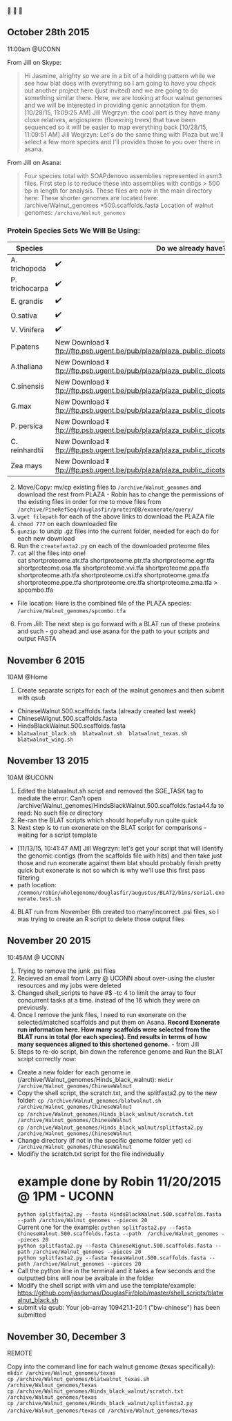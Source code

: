 :chestnut: :chestnut: :chestnut:

## October 28th 2015   
11:00am @UCONN

From Jill on Skype: 
> Hi Jasmine, alrighty so we are in a bit of a holding pattern while we see how blat does with everything so I am going to have you check out another project here (just invited) and we are going to do something similar there.  Here, we are looking at four walnut genomes and we will be interested in providing genic annotation for them.
> [10/28/15, 11:09:25 AM] Jill Wegrzyn: the cool part is they have many close relatives, angiosperm (flowering trees) that have been sequenced so it will be easier to map everything back
[10/28/15, 11:09:51 AM] Jill Wegrzyn: Let's do the same thing with Plaza but we'll select a few more species and I'll provides those to you over there in asana.
 
From Jill on Asana: 
>Four species total with SOAPdenovo assemblies represented in asm3 files.  First step is to reduce these into assemblies with contigs > 500 bp in length for analysis.
These files are now in the main directory here:
>These shorter genomes are located here: /archive/Walnut_genomes
*500.scaffolds.fasta
> Location of walnut genomes: `/archive/Walnut_genomes`

### Protein Species Sets We Will Be Using: 

| Species | Do we already have? | location |
|----|----|---|
A. trichopoda | :heavy_check_mark:| /archive/PineRefSeq/douglasfir/proteinDB/exonerate/query/shortproteome.atr.tfa
P. trichocarpa | :heavy_check_mark:| /archive/PineRefSeq/douglasfir/proteinDB/exonerate/query/shortproteome.ptr.tfa
E. grandis| :heavy_check_mark:| /archive/PineRefSeq/douglasfir/proteinDB/exonerate/query/shortproteome.egr.tfa
O.sativa | :heavy_check_mark:| /archive/PineRefSeq/douglasfir/proteinDB/exonerate/query/shortproteome.osa.tfa 
V. Vinifera | :heavy_check_mark: | /archive/PineRefSeq/douglasfir/proteinDB/exonerate/query/shortproteome.vvi.tfa  
P.patens | New Download :arrow_double_down: ftp://ftp.psb.ugent.be/pub/plaza/plaza_public_dicots_03/Fasta/proteome.ppa.tfa.gz| /archive/Walnut_genomes/shortproteome.ppa.tfa
A.thaliana | New Download :arrow_double_down: ftp://ftp.psb.ugent.be/pub/plaza/plaza_public_dicots_03/Fasta/proteome.ath.tfa.gz| /archive/Walnut_genomes/shortproteome.ath.tfa
C.sinensis|New Download :arrow_double_down: ftp://ftp.psb.ugent.be/pub/plaza/plaza_public_dicots_03/Fasta/proteome.csi.tfa.gz| /archive/Walnut_genomes/shortproteome.csi.tfa
G.max|New Download :arrow_double_down: ftp://ftp.psb.ugent.be/pub/plaza/plaza_public_dicots_03/Fasta/proteome.gma.tfa.gz| /archive/Walnut_genomes/shortproteome.gma.tfa
P. persica|New Download :arrow_double_down: ftp://ftp.psb.ugent.be/pub/plaza/plaza_public_dicots_03/Fasta/proteome.ppe.tfa.gz | /archive/Walnut_genomes/shortproteome.ppe.tfa
C. reinhardtii | New Download :arrow_double_down: ftp://ftp.psb.ugent.be/pub/plaza/plaza_public_dicots_03/Fasta/proteome.cre.tfa.gz| /archive/Walnut_genomes/shortproteome.cre.tfa
Zea mays | New Download :arrow_double_down: ftp://ftp.psb.ugent.be/pub/plaza/plaza_public_dicots_03/Fasta/proteome.zma.tfa.gz| /archive/Walnut_genomes/shortproteome.zma.tfa

2. Move/Copy: mv/cp existing files to `/archive/Walnut_genomes` and download the rest from PLAZA - Robin has to change the permissions of the existing files in order for me to move files from `/archive/PineRefSeq/douglasfir/proteinDB/exonerate/query/`   
3. `wget filepath` for each of the above links to download the PLAZA file
4. `chmod 777` on each downloaded file
3. `gunzip`: to unzip .gz files into the current folder, needed for each do for each new download
4. Run the `createfasta2.py` on each of the downloaded proteome files
5. `cat` all the files into one!   
cat shortproteome.atr.tfa shortproteome.ptr.tfa shortproteome.egr.tfa shortproteome.osa.tfa shortproteome.vvi.tfa shortproteome.ppa.tfa shortproteome.ath.tfa shortproteome.csi.tfa shortproteome.gma.tfa shortproteome.ppe.tfa shortproteome.cre.tfa shortproteome.zma.tfa > spcombo.tfa
 * File location: Here is the combined file of the PLAZA species: `/archive/Walnut_genomes/spcombo.tfa`
6. From Jill: The next step is go forward with a BLAT run of these proteins and such - go ahead and use asana for the path to your scripts and output FASTA


## November 6 2015    
10AM @Home   
1. Create separate scripts for each of the walnut genomes and then submit with qsub
  * ChineseWalnut.500.scaffolds.fasta (already created last week)
  * ChineseWignut.500.scaffolds.fasta
  * HindsBlackWalnut.500.scaffolds.fasta
  * `blatwalnut_black.sh  blatwalnut.sh  blatwalnut_texas.sh  blatwalnut_wing.sh`


## November 13 2015   
10AM @UCONN    

1. Edited the blatwalnut.sh script and removed the SGE_TASK tag to mediate the error:  Can't open /archive/Walnut_genomes/HindsBlackWalnut.500.scaffolds.fasta44.fa to read: No such file or directory     
2. Re-ran the BLAT scripts which should hopefully run quite quick   
3. Next step is to run exonerate on the BLAT script for comparisons - waiting for a script template    
  * [11/13/15, 10:41:47 AM] Jill Wegrzyn: let's get your script that will identify the genomic contigs (from the scaffolds file with hits) and then take just those and run exonerate against them
blat should probably finish pretty quick but exonerate is not so which is why we'll use this first pass filtering
 * path location: `/common/robin/wholegenome/douglasfir/augustus/BLAT2/bins/serial.exonerate.test.sh`
4. BLAT run from November 6th created too many/incorrect .psl files, so I was trying to create an R script to delete those output files

## November 20 2015      
10:45AM @ UCONN      

1. Trying to remove the junk .psl files
2. Recieved an email from Larry @ UCONN about over-using the cluster resources and my jobs were deleted
3. Changed shell_scripts to have #$ -tc 4  to limit the array to four concurrent tasks at a time. instead of the 16 which they were on previously.
4. Once I remove the junk files, I need to run exonerate on the selected/matched scaffolds and put them on Asana. __Record Exonerate run information here.  How many scaffolds were selected from the BLAT runs in total (for each species).  End results in terms of how many sequences aligned to this shortened genome.__ - from Jill
5. Steps to re-do script, bin down the reference genome and Run the BLAT script correctly now:
  * Create a new folder for each genome ie (/archive/Walnut_genomes/Hinds_black_walnut):
    `mkdir /archive/Walnut_genomes/ChineseWalnut`
  * Copy the shell script, the scratch.txt, and the splitfasta2.py to the new folder:
    `cp /archive/Walnut_genomes/blatwalnut.sh /archive/Walnut_genomes/ChineseWalnut`     
    `cp /archive/Walnut_genomes/Hinds_black_walnut/scratch.txt /archive/Walnut_genomes/ChineseWalnut`      
    `cp /archive/Walnut_genomes/Hinds_black_walnut/splitfasta2.py /archive/Walnut_genomes/ChineseWalnut`     
  * Change directory (if not in the specific genome folder yet)
    `cd /archive/Walnut_genomes/ChineseWalnut`
  * Modifiy the scratch.txt script for the file individually
    # example done by Robin 11/20/2015 @ 1PM - UCONN
    `python splitfasta2.py --fasta HindsBlackWalnut.500.scaffolds.fasta --path /archive/Walnut_genomes --pieces 20 `      
    Current one for the example: `python splitfasta2.py --fasta ChineseWalnut.500.scaffolds.fasta --path  /archive/Walnut_genomes --pieces 20`       
    `python splitfasta2.py --fasta ChineseWignut.500.scaffolds.fasta --path /archive/Walnut_genomes --pieces 20`      
    `python splitfasta2.py --fasta TexasWalnut.500.scaffolds.fasta --path /archive/Walnut_genomes --pieces 20`      
 * Call the python line in the terminal and it takes a few seconds and the outputted bins will now be avaibale in the folder
 * Modify the shell script with vim and use the template/example: https://github.com/jasdumas/DouglasFir/blob/master/shell_scripts/blatwalnut_black.sh      
 * submit via qsub:
    Your job-array 109421.1-20:1 ("bw-chinese") has been submitted

## November 30, December 3     
REMOTE

Copy into the command line for each walnut genome (texas specifically):    
`mkdir /archive/Walnut_genomes/texas  `      
`cp /archive/Walnut_genomes/blatwalnut_texas.sh /archive/Walnut_genomes/texas`          
`cp /archive/Walnut_genomes/Hinds_black_walnut/scratch.txt /archive/Walnut_genomes/texas`      
`cp /archive/Walnut_genomes/Hinds_black_walnut/splitfasta2.py /archive/Walnut_genomes/texas` 
`cd /archive/Walnut_genomes/texas`


